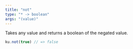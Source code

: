 ```yaml
---
title: "not"
type: "* -> boolean"
args: "(value)"
---
```


Takes any value and returns a boolean of the negated value.

```javascript
ku.not(true) // => false
```